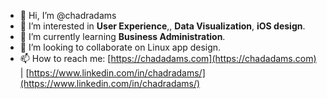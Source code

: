 - 👋 Hi, I’m @chadradams
- 👀 I’m interested in **User Experience**,, **Data Visualization**, **iOS design**.
- 🌱 I’m currently learning **Business Administration**.
- 💞️ I’m looking to collaborate on Linux app design.
- 📫 How to reach me: [https://chadadams.com](https://chadadams.com) | [https://www.linkedin.com/in/chadradams/](https://www.linkedin.com/in/chadradams/)

<!---
chadradams/chadradams is a ✨ special ✨ repository because its `README.md` (this file) appears on your GitHub profile.
You can click the Preview link to take a look at your changes.
--->
